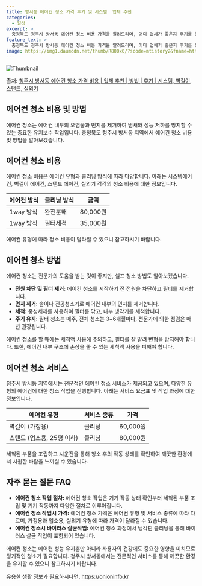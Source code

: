 ```yaml
---
title: 방서동 에어컨 청소 가격 후기 및 시스템  업체 추천
categories:
  - 일상
excerpt: >
  충청북도 청주시 방서동 에어컨 청소 비용 가격을 알려드리며, 어디 업체가 좋은지 후기를 통해 알아보겠습니다. 현재 글에서는 시스템, 벽걸이, 스탠드, 실외기 각각에 대해 청소 비용이 나와 있으니 참고하시면 되겠습니다. 에어컨 분해 청소 방법 보기 👈 클릭셀프 에어컨 청소 방법 보기👈 클릭청주시 방서동 에어컨 청소 비용시스템에어컨 방식클리닝방식금액1way 방식에어컨 완전분해80,000원1way 방식에어컨 필터세척35,000원2way 방식에어컨 완전분해90,000원2way 방식에어컨 필터세척35,000원4way 방식에어컨 완전분해120,000원4way 방식에어컨 필터세척35,000원원형방식에어컨 완전분해140,000원원형방식에어컨 필터세척35,000원에어컨 청소 견적 샘플 보기 👈 클릭에어컨 냄새의 원인에어..
feature_text: >
  충청북도 청주시 방서동 에어컨 청소 비용 가격을 알려드리며, 어디 업체가 좋은지 후기를 통해 알아보겠습니다. 현재 글에서는 시스템, 벽걸이, 스탠드, 실외기 각각에 대해 청소 비용이 나와 있으니 참고하시면 되겠습니다. 에어컨 분해 청소 방법 보기 👈 클릭셀프 에어컨 청소 방법 보기👈 클릭청주시 방서동 에어컨 청소 비용시스템에어컨 방식클리닝방식금액1way 방식에어컨 완전분해80,000원1way 방식에어컨 필터세척35,000원2way 방식에어컨 완전분해90,000원2way 방식에어컨 필터세척35,000원4way 방식에어컨 완전분해120,000원4way 방식에어컨 필터세척35,000원원형방식에어컨 완전분해140,000원원형방식에어컨 필터세척35,000원에어컨 청소 견적 샘플 보기 👈 클릭에어컨 냄새의 원인에어..
image: https://img1.daumcdn.net/thumb/R800x0/?scode=mtistory2&fname=https%3A%2F%2Ft1.daumcdn.net%2Ftistory_admin%2Fstatic%2Fimages%2FopenGraph%2Fopengraph.png
---
```


![Thumbnail](https://img1.daumcdn.net/thumb/R800x0/?scode=mtistory2&fname=https%3A%2F%2Ft1.daumcdn.net%2Ftistory_admin%2Fstatic%2Fimages%2FopenGraph%2Fopengraph.png)

<p>출처: <a href="https://onioninfo.kr/entry/%EC%B2%AD%EC%A3%BC%EC%8B%9C-%EB%B0%A9%EC%84%9C%EB%8F%99-%EC%97%90%EC%96%B4%EC%BB%A8-%EC%B2%AD%EC%86%8C-%EA%B0%80%EA%B2%A9-%EB%B9%84%EC%9A%A9-%EC%97%85%EC%B2%B4-%EC%B6%94%EC%B2%9C-%EB%B0%A9%EB%B2%95-%ED%9B%84%EA%B8%B0-%EC%8B%9C%EC%8A%A4%ED%85%9C-%EB%B2%BD%EA%B1%B8%EC%9D%B4-%EC%8A%A4%ED%83%A0%EB%93%9C-%EC%8B%A4%EC%99%B8%EA%B8%B0" rel="dofollow">청주시 방서동 에어컨 청소 가격 비용 | 업체 추천 | 방법 | 후기 | 시스템, 벽걸이, 스탠드, 실외기</a> </p>

## 에어컨 청소 비용 및 방법

에어컨 청소는 에어컨 내부의 오염물과 먼지를 제거하여 냄새와 성능 저하를 방지할 수 있는 중요한 유지보수 작업입니다. 충청북도 청주시 방서동
지역에서 에어컨 청소 비용 및 방법을 알아보겠습니다.

## 에어컨 청소 비용

에어컨 청소 비용은 에어컨 유형과 클리닝 방식에 따라 다양합니다. 아래는 시스템에어컨, 벽걸이 에어컨, 스탠드 에어컨, 실외기 각각의 청소
비용에 대한 정보입니다.

**에어컨 방식** | **클리닝 방식** | **금액**  
---|---|---  
1way 방식 | 완전분해 | 80,000원  
1way 방식 | 필터세척 | 35,000원  
  
에어컨 유형에 따라 청소 비용이 달라질 수 있으니 참고하시기 바랍니다.

## 에어컨 청소 방법

에어컨 청소는 전문가의 도움을 받는 것이 좋지만, 셀프 청소 방법도 알아보겠습니다.

  * **전원 차단 및 필터 제거:** 에어컨 청소를 시작하기 전 전원을 차단하고 필터를 제거합니다.
  * **먼지 제거:** 솔이나 진공청소기로 에어컨 내부의 먼지를 제거합니다.
  * **세척:** 중성세제를 사용하여 필터를 닦고, 내부 냉각기를 세척합니다.
  * **주기 유지:** 필터 청소는 매주, 전체 청소는 3~6개월마다, 전문가에 의한 점검은 매년 권장됩니다.

에어컨 청소를 할 때에는 세척액 사용에 주의하고, 필터를 잘 말려 변형을 방지해야 합니다. 또한, 에어컨 내부 구조에 손상을 줄 수 있는
세척액 사용을 피해야 합니다.

## 에어컨 청소 서비스

청주시 방서동 지역에서는 전문적인 에어컨 청소 서비스가 제공되고 있으며, 다양한 유형의 에어컨에 대한 청소 작업을 진행합니다. 아래는 서비스
요금표 및 작업 과정에 대한 정보입니다.

**에어컨 유형** | **서비스 종류** | **가격**  
---|---|---  
벽걸이 (가정용) | 클리닝 | 60,000원  
스탠드 (업소용, 25평 이하) | 클리닝 | 80,000원  
  
세척된 부품을 조립하고 시운전을 통해 청소 후의 작동 상태를 확인하여 깨끗한 환경에서 시원한 바람을 느끼실 수 있습니다.

## 자주 묻는 질문 FAQ

  * **에어컨 청소 작업 절차:** 에어컨 청소 작업은 기기 작동 상태 확인부터 세척된 부품 조립 및 기기 작동까지 다양한 절차로 이루어집니다.
  * **에어컨 청소 작업시 가격:** 에어컨 청소 가격은 에어컨 유형 및 서비스 종류에 따라 다르며, 가정용과 업소용, 실외기 유형에 따라 가격이 달라질 수 있습니다.
  * **에어컨 청소시 바이러스 살균작업:** 에어컨 청소 과정에서 냉각핀 클리닝을 통해 바이러스 살균 작업이 포함되어 있습니다.

에어컨 청소는 에어컨 성능 유지뿐만 아니라 사용자의 건강에도 중요한 영향을 미치므로 정기적인 청소가 필요합니다. 청주시 방서동에서는 전문적인
서비스를 통해 깨끗한 환경을 유지할 수 있으니 참고하시기 바랍니다.

 

유용한 생활 정보가 필요하시다면, <a href="https://onioninfo.kr" rel="dofollow">https://onioninfo.kr</a>


